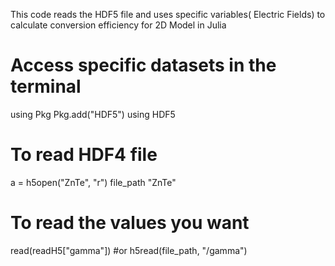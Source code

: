 This code reads the HDF5 file and uses specific variables( Electric Fields) to calculate conversion efficiency for 2D Model in Julia

# Access specific datasets in the terminal
using Pkg
Pkg.add("HDF5")
using HDF5
# To read HDF4 file
a = h5open("ZnTe", "r")
file_path "ZnTe"
# To read the values you want
read(readH5["gamma"])   #or
h5read(file_path, "/gamma")  
